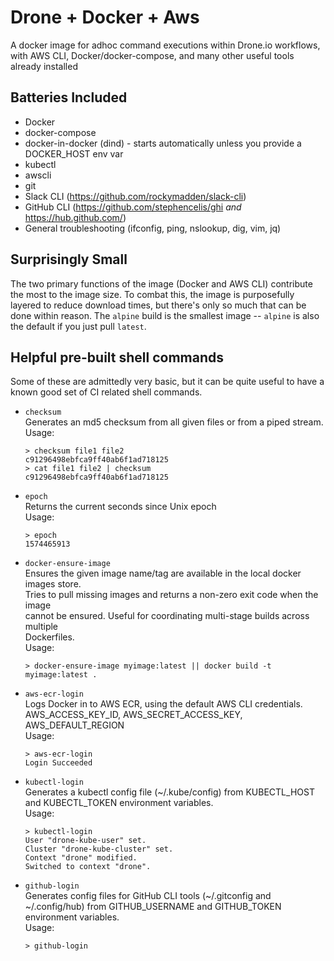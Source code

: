 # Drone + Docker + Aws
A docker image for adhoc command executions within Drone.io workflows, with AWS CLI, Docker/docker-compose, and many other useful tools already installed

## Batteries Included
- Docker
- docker-compose
- docker-in-docker (dind) - starts automatically unless you provide a DOCKER_HOST env var
- kubectl
- awscli
- git
- Slack CLI (https://github.com/rockymadden/slack-cli)
- GitHub CLI (https://github.com/stephencelis/ghi _and_ https://hub.github.com/)
- General troubleshooting (ifconfig, ping, nslookup, dig, vim, jq)


## Surprisingly Small
The two primary functions of the image (Docker and AWS CLI) contribute the most to the image size.
To combat this, the image is purposefully layered to reduce download times, but there's only so much
that can be done within reason. The `alpine` build is the smallest image -- `alpine` is also the default
if you just pull `latest`.


## Helpful pre-built shell commands
Some of these are admittedly very basic, but it can be quite useful to have a known
good set of CI related shell commands.

- `checksum` \
  Generates an md5 checksum from all given files or from a piped stream. \
  Usage:
  ```
  > checksum file1 file2
  c91296498ebfca9ff40ab6f1ad718125
  > cat file1 file2 | checksum
  c91296498ebfca9ff40ab6f1ad718125
  ````


- `epoch` \
  Returns the current seconds since Unix epoch \
  Usage:
  ```
  > epoch
  1574465913
  ```


- `docker-ensure-image` \
  Ensures the given image name/tag are available in the local docker images store. \
  Tries to pull missing images and returns a non-zero exit code when the image \
  cannot be ensured. Useful for coordinating multi-stage builds across multiple \
  Dockerfiles. \
  Usage:
  ```
  > docker-ensure-image myimage:latest || docker build -t myimage:latest .
  ```


- `aws-ecr-login` \
  Logs Docker in to AWS ECR, using the default AWS CLI credentials. \
  AWS_ACCESS_KEY_ID, AWS_SECRET_ACCESS_KEY, AWS_DEFAULT_REGION \
  Usage:
  ```
  > aws-ecr-login
  Login Succeeded
  ```


- `kubectl-login` \
  Generates a kubectl config file (~/.kube/config) from KUBECTL_HOST and KUBECTL_TOKEN environment variables. \
  Usage:
  ```
  > kubectl-login
  User "drone-kube-user" set.
  Cluster "drone-kube-cluster" set.
  Context "drone" modified.
  Switched to context "drone".
  ````

- `github-login` \
  Generates config files for GitHub CLI tools (~/.gitconfig and ~/.config/hub) from GITHUB_USERNAME and GITHUB_TOKEN environment variables. \
  Usage:
  ```
  > github-login
  ````
